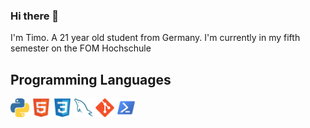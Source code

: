 ### Hi there 👋

I'm Timo. A 21 year old student from Germany. I'm currently in my fifth semester on the FOM Hochschule


## Programming Languages

<img src = './images/python2.png' height='30'/> <img src = './images/html.svg' width='30'/> <img src = './images/css.svg' width='30'/> <img src = './images/sql.svg' width='30'/> <img src = './images/git.svg' width='30'/> <img src = './images/posh.png' width='30'/>